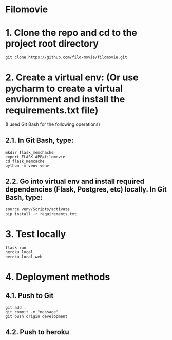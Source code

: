 # Filomovie


# 1. Clone the repo and cd to the project root directory
```
git clone https://github.com/filo-movie/filomovie.git
```


# 2. Create a virtual env: (Or use pycharm to create a virtual enviornment and install the requirements.txt file)

(I used Git Bash for the following operations)

## 2.1. In Git Bash, type: 
```
mkdir flask_memchache
export FLASK_APP=filomovie
cd flask_memcache
python -m venv venv
```

## 2.2. Go into virtual env and install required dependencies (Flask, Postgres, etc) locally. In Git Bash, type:
```
source venv/Scripts/activate
pip install -r requirements.txt
```

# 3. Test locally
```
flask run
heroku local
heroku local web
```


# 4. Deployment methods

## 4.1. Push to Git
```
git add .
git commit -m "message"
git push origin development
``` 

## 4.2. Push to heroku

